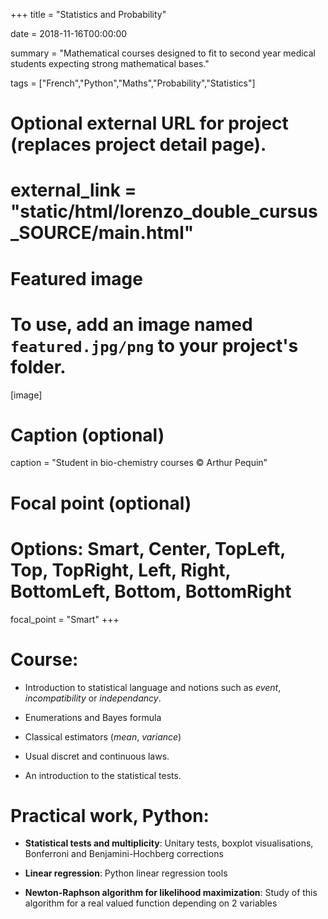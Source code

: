 +++
title = "Statistics and Probability"

date = 2018-11-16T00:00:00

summary = "Mathematical courses designed to fit to second year medical students expecting strong mathematical bases."

tags = ["French","Python","Maths","Probability","Statistics"]

# Optional external URL for project (replaces project detail page).
# external_link = "static/html/lorenzo_double_cursus_SOURCE/main.html"

# Featured image
# To use, add an image named `featured.jpg/png` to your project's folder. 
[image]
  # Caption (optional)
  caption = "Student in bio-chemistry courses © Arthur Pequin"

  # Focal point (optional)
  # Options: Smart, Center, TopLeft, Top, TopRight, Left, Right, BottomLeft, Bottom, BottomRight
  focal_point = "Smart"
+++

# Course:

   - Introduction to statistical language and notions such as *event*, *incompatibility* or *independancy*.
   
   - Enumerations and Bayes formula

   - Classical estimators (*mean*, *variance*)

   - Usual discret and continuous laws.
   
   - An introduction to the statistical tests.

[<i class="fa fa-file-pdf fa-2x"></i>](/html/lorenzo_double_cursus_SOURCE/Ecole_Sante_Sciences_III.pdf)

# Practical work, Python:

  - **Statistical tests and multiplicity**: Unitary tests, boxplot visualisations, Bonferroni and Benjamini-Hochberg corrections
[<i class="fa fa-book-open fa-2x"></i>](/html/lorenzo_double_cursus_SOURCE/tests%20-%20correction.html)

  - **Linear regression**: Python linear regression tools [<i class="fa fa-book-open fa-2x"></i>](/html/lorenzo_double_cursus_SOURCE/Regression%20lineaire%20-%20correction.html)

  - **Newton-Raphson algorithm for likelihood maximization**: Study of this algorithm for a real valued function depending on 2 variables [<i class="fa fa-book-open fa-2x"></i>](/html/lorenzo_double_cursus_SOURCE/vraisemblance_newton_raphson.html) 